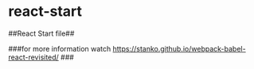 # react-start

##React Start file##

###for more information watch https://stanko.github.io/webpack-babel-react-revisited/ ###
